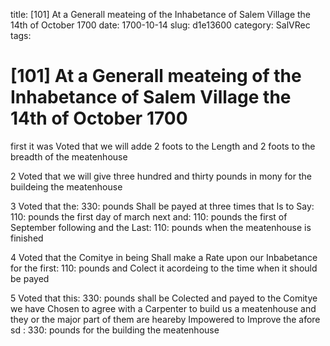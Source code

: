 title: [101] At a Generall meateing of the Inhabetance of Salem Village the 14th of October 1700
date: 1700-10-14
slug: d1e13600
category: SalVRec
tags: 


<div markdown class="doc" id="d1e13600">


# [101] At a Generall meateing of the Inhabetance of Salem Village the 14th of October 1700

first it was Voted that we will adde 2 foots to the Length and 2 foots to the breadth of the meatenhouse

2 Voted that we will give three hundred and thirty pounds in mony for the buildeing the meatenhouse

3 Voted that the: 330: pounds Shall be payed at three times that Is to Say: 110: pounds the first day of march next and: 110: pounds the first of September following and the Last: 110: pounds when the meatenhouse is finished

4 Voted that the Comitye in being Shall make a Rate upon our Inbabetance for the first: 110: pounds and Colect it acordeing to the time when it should be payed

5 Voted that this: 330: pounds shall be Colected and payed to the Comitye we have Chosen to agree with a Carpenter to build us a meatenhouse and they or the major part of them are heareby Impowered to Improve the afore sd : 330: pounds for the building the meatenhouse
</div>